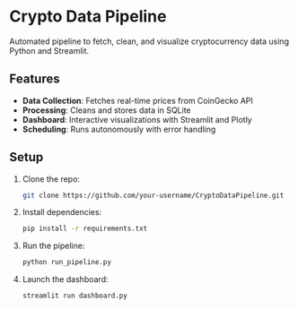 # Crypto Data Pipeline  
Automated pipeline to fetch, clean, and visualize cryptocurrency data using Python and Streamlit.  

## Features  
- **Data Collection**: Fetches real-time prices from CoinGecko API  
- **Processing**: Cleans and stores data in SQLite  
- **Dashboard**: Interactive visualizations with Streamlit and Plotly  
- **Scheduling**: Runs autonomously with error handling  

## Setup  
1. Clone the repo:  
   ```bash  
   git clone https://github.com/your-username/CryptoDataPipeline.git  
   ```  
2. Install dependencies:  
   ```bash  
   pip install -r requirements.txt  
   ```  
3. Run the pipeline:  
   ```bash  
   python run_pipeline.py  
   ```  
4. Launch the dashboard:  
   ```bash  
   streamlit run dashboard.py  
   ```  
